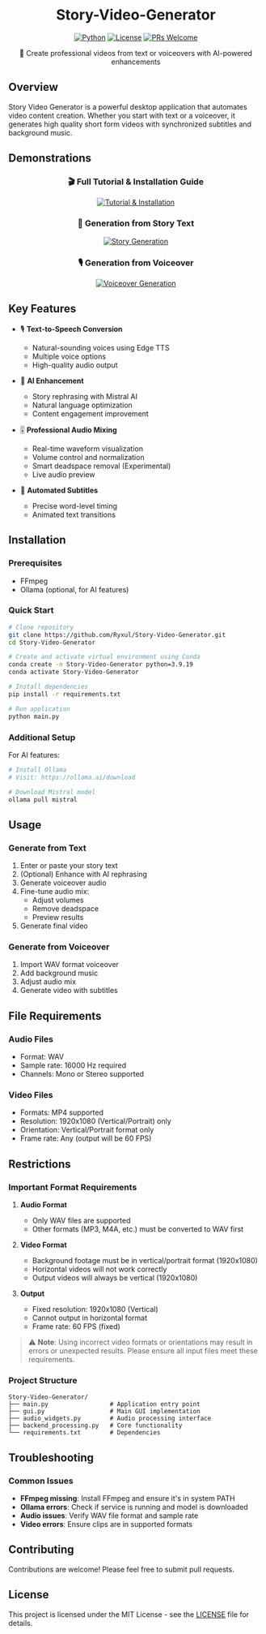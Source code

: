 <div align="center">
  <h1>Story-Video-Generator</h1>
  
  [![Python](https://img.shields.io/badge/Python-3.9.19-brightgreen)](https://www.python.org/)
  [![License](https://img.shields.io/badge/License-MIT-blue.svg)](LICENSE)
  [![PRs Welcome](https://img.shields.io/badge/PRs-welcome-brightgreen.svg)](CONTRIBUTING.md)

  🎥 Create professional videos from text or voiceovers with AI-powered enhancements
</div>

## Overview
Story Video Generator is a powerful desktop application that automates video content creation. Whether you start with text or a voiceover, it generates high quality short form videos with synchronized subtitles and background music.

## Demonstrations

<div align="center">

### 🎬 Full Tutorial & Installation Guide
[![Tutorial & Installation](https://img.shields.io/badge/Watch-Tutorial%20%26%20Installation-red?style=for-the-badge&logo=youtube)](https://youtu.be/CgkaZjmocAg?si=IpKXzReX0MH2xlRe)

### 📝 Generation from Story Text
[![Story Generation](https://img.shields.io/badge/Watch-Story%20Generation-red?style=for-the-badge&logo=youtube)](https://youtu.be/c44DMJZBJQQ?si=2je8zj_Q4WXYAcbF)

### 🎙️ Generation from Voiceover
[![Voiceover Generation](https://img.shields.io/badge/Watch-Voiceover%20Generation-red?style=for-the-badge&logo=youtube)](https://youtu.be/SJvIBIVrOYk?si=YYH65S3tBNrC1740)

</div>

## Key Features
- 🎙️ **Text-to-Speech Conversion**
  - Natural-sounding voices using Edge TTS
  - Multiple voice options
  - High-quality audio output

- 🤖 **AI Enhancement**
  - Story rephrasing with Mistral AI
  - Natural language optimization
  - Content engagement improvement

- 🎚️ **Professional Audio Mixing**
  - Real-time waveform visualization
  - Volume control and normalization
  - Smart deadspace removal (Experimental)
  - Live audio preview

- 📝 **Automated Subtitles**
  - Precise word-level timing
  - Animated text transitions


## Installation

### Prerequisites
- FFmpeg
- Ollama (optional, for AI features)

### Quick Start
```bash
# Clone repository
git clone https://github.com/Ryxul/Story-Video-Generator.git
cd Story-Video-Generator

# Create and activate virtual environment using Conda
conda create -n Story-Video-Generator python=3.9.19
conda activate Story-Video-Generator

# Install dependencies
pip install -r requirements.txt

# Run application
python main.py
```

### Additional Setup
For AI features:
```bash
# Install Ollama
# Visit: https://ollama.ai/download

# Download Mistral model
ollama pull mistral
```

## Usage

### Generate from Text
1. Enter or paste your story text
2. (Optional) Enhance with AI rephrasing
3. Generate voiceover audio
4. Fine-tune audio mix:
   - Adjust volumes
   - Remove deadspace
   - Preview results
5. Generate final video

### Generate from Voiceover
1. Import WAV format voiceover
2. Add background music
3. Adjust audio mix
4. Generate video with subtitles

## File Requirements

### Audio Files
- Format: WAV
- Sample rate: 16000 Hz required
- Channels: Mono or Stereo supported

### Video Files
- Formats: MP4 supported
- Resolution: 1920x1080 (Vertical/Portrait) only
- Orientation: Vertical/Portrait format only
- Frame rate: Any (output will be 60 FPS)

## Restrictions

### Important Format Requirements

1. **Audio Format**
   - Only WAV files are supported
   - Other formats (MP3, M4A, etc.) must be converted to WAV first

2. **Video Format**
   - Background footage must be in vertical/portrait format (1920x1080)
   - Horizontal videos will not work correctly
   - Output videos will always be vertical (1920x1080)

3. **Output**
   - Fixed resolution: 1920x1080 (Vertical)
   - Cannot output in horizontal format
   - Frame rate: 60 FPS (fixed)

> ⚠️ **Note**: Using incorrect video formats or orientations may result in errors or unexpected results. Please ensure all input files meet these requirements.

### Project Structure
```
Story-Video-Generator/
├── main.py                 # Application entry point
├── gui.py                  # Main GUI implementation
├── audio_widgets.py        # Audio processing interface
├── backend_processing.py   # Core functionality
└── requirements.txt        # Dependencies
```

## Troubleshooting

### Common Issues
- **FFmpeg missing**: Install FFmpeg and ensure it's in system PATH
- **Ollama errors**: Check if service is running and model is downloaded
- **Audio issues**: Verify WAV file format and sample rate
- **Video errors**: Ensure clips are in supported formats

## Contributing
Contributions are welcome! Please feel free to submit pull requests.

## License
This project is licensed under the MIT License - see the [LICENSE](LICENSE) file for details. 
